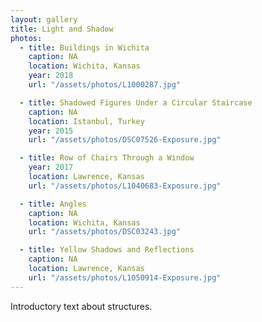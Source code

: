 ```yaml
---
layout: gallery
title: Light and Shadow
photos:
  - title: Buildings in Wichita
    caption: NA
    location: Wichita, Kansas
    year: 2018
    url: "/assets/photos/L1000287.jpg"

  - title: Shadowed Figures Under a Circular Staircase
    caption: NA
    location: Istanbul, Turkey
    year: 2015
    url: "/assets/photos/DSC07526-Exposure.jpg"

  - title: Row of Chairs Through a Window
    year: 2017
    location: Lawrence, Kansas
    url: "/assets/photos/L1040683-Exposure.jpg"

  - title: Angles
    caption: NA
    location: Wichita, Kansas
    url: "/assets/photos/DSC03243.jpg"

  - title: Yellow Shadows and Reflections
    caption: NA
    location: Lawrence, Kansas
    url: "/assets/photos/L1050914-Exposure.jpg"
---
```

<p>Introductory text about structures.</p>